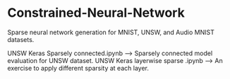# Constrained-Neural-Network

Sparse neural network generation for MNIST, UNSW, and Audio MNIST datasets.



UNSW Keras Sparsely connected.ipynb --> Sparsely connected model evaluation for UNSW dataset.
UNSW Keras layerwise sparse .ipynb  --> An exercise to apply different sparsity at each layer. 
